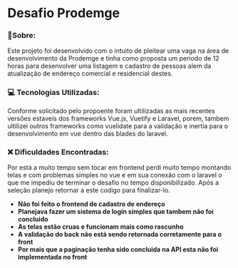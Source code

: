 # Desafio Prodemge

### 📝Sobre:
Este projeto foi desenvolvido com o intuito de pleitear uma vaga na área de desenvolvimento da Prodemge e tinha como proposta um periodo de 12 horas para desenvolver uma listagem e cadastro de pessoas alem da atualização de endereço comercial e residencial destes.

### 💻 Tecnologias Utilizadas:
Conforme solicitado pelo propoente foram ultilizadas as mais recentes versões estaveis dos frameworks Vue.js, Vuetify e Laravel, porem, tambem ultilizei outros frameworks como vuelidate para a validação e inertia para o desenvolvimento em vue dentro das blades do laravel.

### ❌ Dificuldades Encontradas:
Por está a muito tempo sem tocar em frontend perdi muito tempo montando telas e com problemas simples no vue e em sua conexão com o laravel o que me impediu de terminar o desafio no tempo disponibilizado. Após a seleção planejo retornar a este codigo para finalizar-lo.
* **Não foi feito o frontend de cadastro de endereço**
* **Planejava fazer um sistema de login simples que tambem não foi concluido**
* **As telas estão cruas e funcionam mais como rascunho** 
* **A validação do back não está sendo retornada corretamente para o front** 
* **Por mais que a paginação tenha sido concluida na API esta não foi implementada no front** 
